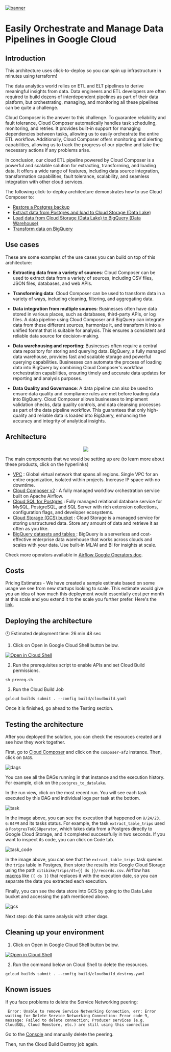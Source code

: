 [![banner](../banner.png)](https://cloud.google.com/?utm_source=github&utm_medium=referral&utm_campaign=GCP&utm_content=packages_repository_banner)


# Easily Orchestrate and Manage Data Pipelines in Google Cloud 

## Introduction

This architecture uses click-to-deploy so you can spin up infrastructure in minutes using terraform!

The data analytics world relies on ETL and ELT pipelines to derive meaningful insights from data. Data engineers and ETL developers are often required to build dozens of interdependent pipelines as part of their data platform, but orchestrating, managing, and monitoring all these pipelines can be quite a challenge.

Cloud Composer is the answer to this challenge. To guarantee reliability and fault tolerance, Cloud Composer automatically handles task scheduling, monitoring, and retries. It provides built-in support for managing dependencies between tasks, allowing us to easily orchestrate the entire ETL workflow. Additionally, Cloud Composer offers monitoring and alerting capabilities, allowing us to track the progress of our pipeline and take the necessary actions if any problems arise.

In conclusion, our cloud ETL pipeline powered by Cloud Composer is a powerful and scalable solution for extracting, transforming, and loading data. It offers a wide range of features, including data source integration, transformation capabilities, fault tolerance, scalability, and seamless integration with other cloud services.

The following click-to-deploy architecture demonstrates how to use Cloud Composer to:

- [Restore a Postgres backup](./dags/postgres_restore.py)
- [Extract data from Postgres and load to Cloud Storage (Data Lake)](./dags/postgres_to_datalake.py)
- [Load data from Cloud Storage (Data Lake) to BigQuery (Data Warehouse)](./dags/datalake_to_dw.py)
- [Transform data on BigQuery](./dags/bigquery_transform.py)

## Use cases

These are some examples of the use cases you can build on top of this architecture:

* __Extracting data from a variety of sources__: Cloud Composer can be used to extract data from a variety of sources, including CSV files, JSON files, databases, and web APIs.

* __Transforming data__: Cloud Composer can be used to transform data in a variety of ways, including cleaning, filtering, and aggregating data.

* __Data integration from multiple sources__: Businesses often have data stored in various places, such as databases, third-party APIs, or log files. A data pipeline using Cloud Composer and BigQuery can integrate data from these different sources, harmonize it, and transform it into a unified format that is suitable for analysis. This ensures a consistent and reliable data source for decision-making.

* __Data warehousing and reporting__: Businesses often require a central data repository for storing and querying data. BigQuery, a fully managed data warehouse, provides fast and scalable storage and powerful querying capabilities. Businesses can automate the process of loading data into BigQuery by combining Cloud Composer's workflow orchestration capabilities, ensuring timely and accurate data updates for reporting and analysis purposes.
 
* __Data Quality and Governance__: A data pipeline can also be used to ensure data quality and compliance rules are met before loading data into BigQuery. Cloud Composer allows businesses to implement validation checks, data quality controls, and data cleansing processes as part of the data pipeline workflow. This guarantees that only high-quality and reliable data is loaded into BigQuery, enhancing the accuracy and integrity of analytical insights.

## Architecture

<p align="center"><img src="assets/architecture.png"></p>

The main components that we would be setting up are (to learn more about these products, click on the hyperlinks)

* [VPC](https://cloud.google.com/vpc) : Global virtual network that spans all regions. Single VPC for an entire organization, isolated within projects. Increase IP space with no downtime.
* [Cloud Composer v2](https://cloud.google.com/composer) : A fully managed workflow orchestration service built on Apache Airflow.
* [Cloud SQL for Postgres](https://cloud.google.com/sql) :  Fully managed relational database service for MySQL, PostgreSQL, and SQL Server with rich extension collections, configuration flags, and developer ecosystems.
* [Cloud Storage (GCS) bucket](https://cloud.google.com/storage/) : Cloud Storage is a managed service for storing unstructured data. Store any amount of data and retrieve it as often as you like.
* [BigQuery datasets and tables ](https://cloud.google.com/bigquery): BigQuery is a serverless and cost-effective enterprise data warehouse that works across clouds and scales with your data. Use built-in ML/AI and BI for insights at scale. 

Check more operators available in [Airflow Google Operators doc](https://airflow.apache.org/docs/apache-airflow-providers-google/stable/operators/index.html).

## Costs

Pricing Estimates - We have created a sample estimate based on some usage we see from new startups looking to scale. This estimate would give you an idea of how much this deployment would essentially cost per month at this scale and you extend it to the scale you further prefer. Here's the [link](https://cloud.google.com/products/calculator/#id=f7caffab-fca3-490e-8654-f406df790929).

## Deploying the architecture

:clock1: Estimated deployment time: 26 min 48 sec

1. Click on Open in Google Cloud Shell button below.
<a href="https://ssh.cloud.google.com/cloudshell/editor?cloudshell_git_repo=https://github.com/GoogleCloudPlatform/click-to-deploy-solutions&cloudshell_workspace=cloud-composer-etl&cloudshell_open_in_editor=infra/terraform.tfvars" target="_new">
    <img alt="Open in Cloud Shell" src="https://gstatic.com/cloudssh/images/open-btn.svg">
</a>

2. Run the prerequisites script to enable APIs and set Cloud Build permissions.
```
sh prereq.sh
```

3. Run the Cloud Build Job
```
gcloud builds submit . --config build/cloudbuild.yaml
```

Once it is finished, go ahead to the Testing section.

## Testing the architecture 

After you deployed the solution, you can check the resources created and see how they work together.

First, go to  [Cloud Composer](https://console.cloud.google.com/composer/environments) and click on the `composer-af2` instance. Then, click on `DAGS`.

![dags](assets/dags.png)

You can see all the DAGs running in that instance and the execution history. For example, click on the `postgres_to_datalake`.

In the run view, click on the most recent run. You will see each task executed by this DAG and individual logs per task at the bottom. 

![task](assets/task.png)

In the image above, you can see the execution that happened on `8/24/23, 6:04PM` and its tasks status. For example, the task `extract_table_trips` used a `PostgresToGCSOperator`, which takes data from a Postgres directly to Google Cloud Storage, and it completed successfully in two seconds. If you want to inspect its code, you can click on Code tab.

![task_code](assets/task_code.png)

In the image above, you can see that the `extract_table_trips` task queries the `trips` table in Postgres, then store the results into Google Cloud Storage using the path `citibike/trips/dt={{ ds }}/records.csv`. Airflow has [macros](https://airflow.apache.org/docs/apache-airflow/stable/templates-ref.html) like `{{ ds }}` that replaces it with the execution date, so you can separate the data you extracted each execution.

Finally, you can see the data store into GCS by going to the Data Lake bucket and accessing the path mentioned above.

![gcs](assets/gcs.png)

Next step: do this same analysis with other dags.


## Cleaning up your environment

1. Click on Open in Google Cloud Shell button below.
<a href="https://ssh.cloud.google.com/cloudshell/editor?cloudshell_git_repo=https://github.com/GoogleCloudPlatform/click-to-deploy-solutions&cloudshell_workspace=cloud-composer-etl&cloudshell_open_in_editor=infra/terraform.tfvars" target="_new">
    <img alt="Open in Cloud Shell" src="https://gstatic.com/cloudssh/images/open-btn.svg">
</a>

2. Run the command below on Cloud Shell to delete the resources.
```
gcloud builds submit . --config build/cloudbuild_destroy.yaml
```

## Known issues
If you face problems to delete the Service Networking peering:
```
 Error: Unable to remove Service Networking Connection, err: Error waiting for Delete Service Networking Connection: Error code 9, message: Failed to delete connection; Producer services (e.g. CloudSQL, Cloud Memstore, etc.) are still using this connection
 ```
Go to the [Console](https://console.cloud.google.com/networking/peering/list) and manually delete the peering.

Then, run the Cloud Build Destroy job again.
